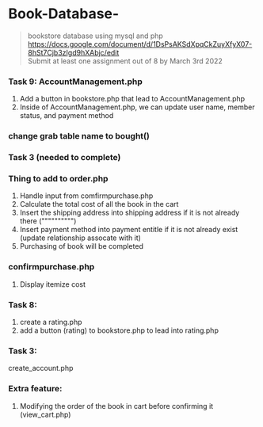 # Book-Database-
>bookstore database using mysql and php <br />
>https://docs.google.com/document/d/1DsPsAKSdXpqCkZuyXfyX07-8hSt7Cjb3zIgd9hXAbjc/edit <br />
>Submit at least one assignment out of 8 by March 3rd 2022
### Task 9: AccountManagement.php
  1. Add a button in bookstore.php that lead to AccountManagement.php
  2. Inside of AccountManagement.php, we can update user name,  member status, and payment method 
### change grab table name to bought()
### Task 3 (needed to complete)
### Thing to add to order.php 
  1. Handle input from comfirmpurchase.php
  2. Calculate the total cost of all the book in the cart
  3. Insert the shipping address into shipping address if it is not already there ("""""""""")
  4. Insert payment method into payment entitle if it is not already exist (update relationship assocate with it) 
  5. Purchasing of book will be completed
  
### confirmpurchase.php
  1. Display itemize cost

### Task 8: 
  1. create a rating.php
  2. add a button (rating) to bookstore.php to lead into rating.php 

### Task 3: 
  create_account.php

### Extra feature: 
 1. Modifying the order of the book in cart before confirming it (view_cart.php) 


 
